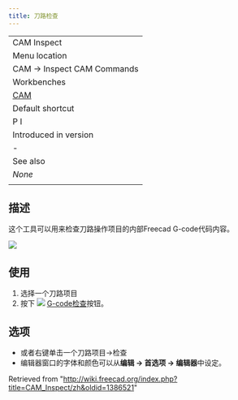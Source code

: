 ```yaml
---
title: 刀路检查
---
```

|  |
| --- |
| CAM Inspect |
| Menu location |
| CAM → Inspect CAM Commands |
| Workbenches |
| [CAM](/CAM_Workbench "CAM Workbench") |
| Default shortcut |
| P I |
| Introduced in version |
| - |
| See also |
| *None* |
|  |

## 描述

这个工具可以用来检查刀路操作项目的内部Freecad G-code代码内容。

![](/images/Path_inspector.jpg)

## 使用

1. 选择一个刀路项目
2. 按下 ![](/images/Path_Inspect.png) [G-code检查](/Path_Inspect "Path Inspect")按钮。

## 选项

* 或者右键单击一个刀路项目→检查
* 编辑器窗口的字体和颜色可以从**编辑 → 首选项 → 编辑器**中设定。

Retrieved from "<http://wiki.freecad.org/index.php?title=CAM_Inspect/zh&oldid=1386521>"